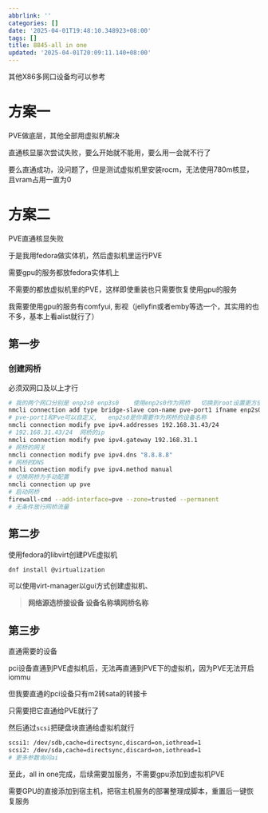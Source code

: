 ```yaml
---
abbrlink: ''
categories: []
date: '2025-04-01T19:48:10.348923+08:00'
tags: []
title: 8845-all in one
updated: '2025-04-01T20:09:11.140+08:00'
---
```

其他X86多网口设备均可以参考

# 方案一

PVE做底层，其他全部用虚拟机解决

直通核显屡次尝试失败，要么开始就不能用，要么用一会就不行了

要么直通成功，没问题了，但是测试虚拟机里安装rocm，无法使用780m核显，且vram占用一直为0

# 方案二

PVE直通核显失败

于是我用fedora做实体机，然后虚拟机里运行PVE

需要gpu的服务都放fedora实体机上

不需要的都放虚拟机里的PVE，这样即使重装也只需要恢复使用gpu的服务

我需要使用gpu的服务有comfyui, 影视（jellyfin或者emby等选一个，其实用的也不多，基本上看alist就行了）

## 第一步

### 创建网桥

必须双网口及以上才行

```bash
# 我的两个网口分别是 enp2s0 enp3s0    使用enp2s0作为网桥   切换到root设置更方便
nmcli connection add type bridge-slave con-name pve-port1 ifname enp2s0 master Pve
# pve-port1和Pve可以自定义,   enp2s0是你需要作为网桥的设备名称
nmcli connection modify pve ipv4.addresses 192.168.31.43/24
# 192.168.31.43/24  网桥的ip
nmcli connection modify pve ipv4.gateway 192.168.31.1
# 网桥的网关
nmcli connection modify pve ipv4.dns "8.8.8.8"
# 网桥的DNS
nmcli connection modify pve ipv4.method manual
# 切换网桥为手动配置
nmcli connection up pve
# 启动网桥
firewall-cmd --add-interface=pve --zone=trusted --permanent
# 无条件放行网桥流量
```

## 第二步

使用fedora的libvirt创建PVE虚拟机

```bash
dnf install @virtualization
```

可以使用virt-manager以gui方式创建虚拟机、

> **网络源选桥接设备     设备名称填网桥名称**

## 第三步

直通需要的设备

pci设备直通到PVE虚拟机后，无法再直通到PVE下的虚拟机，因为PVE无法开启iommu

但我要直通的pci设备只有m2转sata的转接卡

只需要把它直通给PVE就行了

然后通过`scsi`把硬盘块直通给虚拟机就行

```bash
scsi1: /dev/sdb,cache=directsync,discard=on,iothread=1
scsi2: /dev/sda,cache=directsync,discard=on,iothread=1
# 更多参数询问ai
```

至此，all in one完成，后续需要加服务，不需要gpu添加到虚拟机PVE

需要GPU的直接添加到宿主机，把宿主机服务的部署整理成脚本，重置后一键恢复服务
